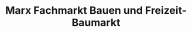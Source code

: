 ---
title: "Marx Fachmarkt Bauen und Freizeit-Baumarkt"
url: /schafstedt/marx-fachmarkt-bauen-und-freizeit-baumarkt/
shop: Baumarkt
---
